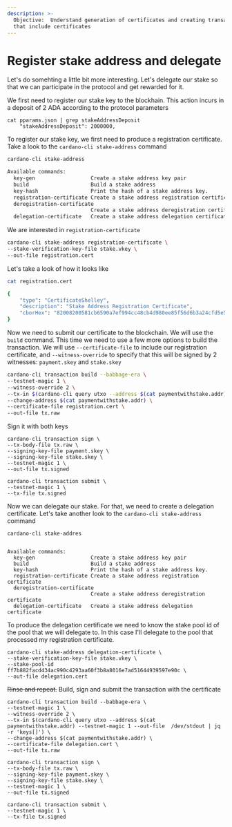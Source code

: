 ```yaml
---
description: >-
  Objective:  Understand generation of certificates and creating transactions
  that include certificates
---
```


# Register stake address and delegate

Let's do somehting a little bit more interesting. Let's delegate our stake so that we can participate in the protocol and get rewarded for it.&#x20;

We first need to register our stake key to the blockhain. This action incurs in a deposit of 2 ADA according to the protocol parameters&#x20;

```
cat pparams.json | grep stakeAddressDeposit
    "stakeAddressDeposit": 2000000,
```

To register our stake key, we first need to produce a registration certificate. Take a look to the `cardano-cli stake-address` command

```bash
cardano-cli stake-address

Available commands:
  key-gen                  Create a stake address key pair
  build                    Build a stake address
  key-hash                 Print the hash of a stake address key.
  registration-certificate Create a stake address registration certificate
  deregistration-certificate
                           Create a stake address deregistration certificate
  delegation-certificate   Create a stake address delegation certificate
```

We are interested in `registration-certificate`

```bash
cardano-cli stake-address registration-certificate \
--stake-verification-key-file stake.vkey \
--out-file registration.cert
```

Let's take a look of how it looks like

```bash
cat registration.cert

{
    "type": "CertificateShelley",
    "description": "Stake Address Registration Certificate",
    "cborHex": "82008200581cb6590a7ef994cc48cb4d980ee85f56d6b3a24cfd5e594cc644f761d9"
}
```

Now we need to submit our certificate to the blockchain. We will use the `build` command. This time we need to use a few more options to build the transaction. We will use `--certificate-file` to include our registration certificate, and `--witness-override` to specify that this will be signed by 2 witnesses: `payment.skey` and `stake.skey`

```bash
cardano-cli transaction build --babbage-era \
--testnet-magic 1 \
--witness-override 2 \
--tx-in $(cardano-cli query utxo --address $(cat paymentwithstake.addr) --testnet-magic 1 --out-file  /dev/stdout | jq -r 'keys[]') \
--change-address $(cat paymentwithstake.addr) \
--certificate-file registration.cert \
--out-file tx.raw
```

Sign it with both keys

```
cardano-cli transaction sign \
--tx-body-file tx.raw \
--signing-key-file payment.skey \
--signing-key-file stake.skey \
--testnet-magic 1 \
--out-file tx.signed
```

```
cardano-cli transaction submit \
--testnet-magic 1 \
--tx-file tx.signed 
```

Now we can delegate our stake. For that, we need to create a delegation certificate. Let's take another look to the `cardano-cli stake-address` command

```
cardano-cli stake-addres


Available commands:
  key-gen                  Create a stake address key pair
  build                    Build a stake address
  key-hash                 Print the hash of a stake address key.
  registration-certificate Create a stake address registration certificate
  deregistration-certificate
                           Create a stake address deregistration certificate
  delegation-certificate   Create a stake address delegation certificate
```

To produce the delegation certificate we need to know the stake pool id of the pool that we will delegate to. In this case I'll delegate to the pool that processed my registration certificate.&#x20;

```
cardano-cli stake-address delegation-certificate \
--stake-verification-key-file stake.vkey \
--stake-pool-id ff7b882facd434ac990c4293aa60f3b8a8016e7ad51644939597e90c \
--out-file delegation.cert
```

~~Rinse and repeat.~~ Build, sign and submit the transaction with the certificate

```
cardano-cli transaction build --babbage-era \
--testnet-magic 1 \
--witness-override 2 \
--tx-in $(cardano-cli query utxo --address $(cat paymentwithstake.addr) --testnet-magic 1 --out-file  /dev/stdout | jq -r 'keys[]') \
--change-address $(cat paymentwithstake.addr) \
--certificate-file delegation.cert \
--out-file tx.raw
```

```
cardano-cli transaction sign \
--tx-body-file tx.raw \
--signing-key-file payment.skey \
--signing-key-file stake.skey \
--testnet-magic 1 \
--out-file tx.signed
```

```
cardano-cli transaction submit \
--testnet-magic 1 \
--tx-file tx.signed 
```
